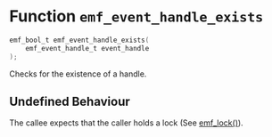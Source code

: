 # Function `emf_event_handle_exists`

```c
emf_bool_t emf_event_handle_exists(
    emf_event_handle_t event_handle
);
```

Checks for the existence of a handle.

## Undefined Behaviour

The callee expects that the caller holds a lock (See [emf_lock()](./fn.emf_lock.md)).

